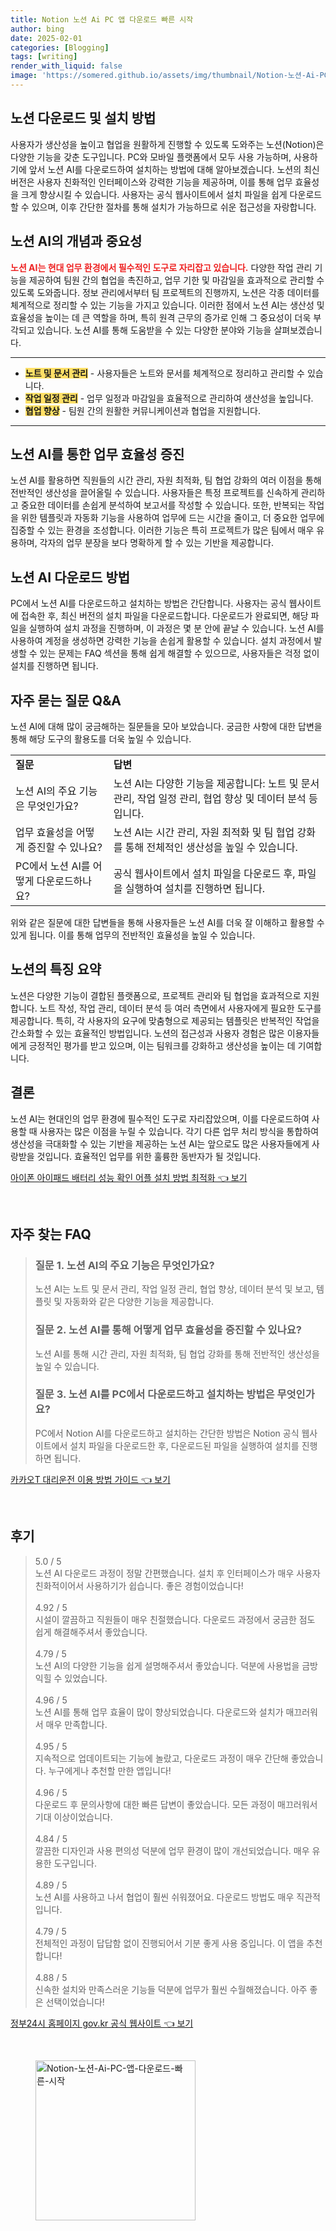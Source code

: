 ```yaml
---
title: Notion 노션 Ai PC 앱 다운로드 빠른 시작
author: bing
date: 2025-02-01
categories: [Blogging]
tags: [writing]
render_with_liquid: false
image: 'https://somered.github.io/assets/img/thumbnail/Notion-노션-Ai-PC-앱-다운로드-빠른-시작.webp'
---
```



<h2 id='노션_동영상_다운로드'>노션 다운로드 및 설치 방법</h2>

<p>사용자가 생산성을 높이고 협업을 원활하게 진행할 수 있도록 도와주는 노션(Notion)은 다양한 기능을 갖춘 도구입니다. PC와 모바일 플랫폼에서 모두 사용 가능하며, 사용하기에 앞서 노션 AI를 다운로드하여 설치하는 방법에 대해 알아보겠습니다. 노션의 최신 버전은 사용자 친화적인 인터페이스와 강력한 기능을 제공하며, 이를 통해 업무 효율성을 크게 향상시킬 수 있습니다. 사용자는 공식 웹사이트에서 설치 파일을 쉽게 다운로드할 수 있으며, 이후 간단한 절차를 통해 설치가 가능하므로 쉬운 접근성을 자랑합니다.</p>

<h2 id='노션_기능_소개'>노션 AI의 개념과 중요성</h2>

<p><b><span style="color: #ee2323;">노션 AI는 현대 업무 환경에서 필수적인 도구로 자리잡고 있습니다.</span></b> 다양한 작업 관리 기능을 제공하여 팀원 간의 협업을 촉진하고, 업무 기한 및 마감일을 효과적으로 관리할 수 있도록 도와줍니다. 정보 관리에서부터 팀 프로젝트의 진행까지, 노션은 각종 데이터를 체계적으로 정리할 수 있는 기능을 가지고 있습니다. 이러한 점에서 노션 AI는 생산성 및 효율성을 높이는 데 큰 역할을 하며, 특히 원격 근무의 증가로 인해 그 중요성이 더욱 부각되고 있습니다. 노션 AI를 통해 도움받을 수 있는 다양한 분야와 기능을 살펴보겠습니다.</p>

<hr />

<ul>
    <li><b><span style="background-color: #ffe066;">노트 및 문서 관리</span></b> - 사용자들은 노트와 문서를 체계적으로 정리하고 관리할 수 있습니다.</li>
    <li><b><span style="background-color: #ffe066;">작업 일정 관리</span></b> - 업무 일정과 마감일을 효율적으로 관리하여 생산성을 높입니다.</li>
    <li><b><span style="background-color: #ffe066;">협업 향상</span></b> - 팀원 간의 원활한 커뮤니케이션과 협업을 지원합니다.</li>
</ul>

<hr />

<h2 id='업무_효율성_증진'>노션 AI를 통한 업무 효율성 증진</h2>

<p>노션 AI를 활용하면 직원들의 시간 관리, 자원 최적화, 팀 협업 강화의 여러 이점을 통해 전반적인 생산성을 끌어올릴 수 있습니다. 사용자들은 특정 프로젝트를 신속하게 관리하고 중요한 데이터를 손쉽게 분석하여 보고서를 작성할 수 있습니다. 또한, 반복되는 작업을 위한 템플릿과 자동화 기능을 사용하여 업무에 드는 시간을 줄이고, 더 중요한 업무에 집중할 수 있는 환경을 조성합니다. 이러한 기능은 특히 프로젝트가 많은 팀에서 매우 유용하며, 각자의 업무 분장을 보다 명확하게 할 수 있는 기반을 제공합니다.</p>

<h2 id='노션_다운로드_방법'>노션 AI 다운로드 방법</h2>

<p>PC에서 노션 AI를 다운로드하고 설치하는 방법은 간단합니다. 사용자는 공식 웹사이트에 접속한 후, 최신 버전의 설치 파일을 다운로드합니다. 다운로드가 완료되면, 해당 파일을 실행하여 설치 과정을 진행하며, 이 과정은 몇 분 안에 끝날 수 있습니다. 노션 AI를 사용하여 계정을 생성하면 강력한 기능을 손쉽게 활용할 수 있습니다. 설치 과정에서 발생할 수 있는 문제는 FAQ 섹션을 통해 쉽게 해결할 수 있으므로, 사용자들은 걱정 없이 설치를 진행하면 됩니다.</p>

<h2 id='자주_묻는_질문'>자주 묻는 질문 Q&A</h2>

<p>노션 AI에 대해 많이 궁금해하는 질문들을 모아 보았습니다. 궁금한 사항에 대한 답변을 통해 해당 도구의 활용도를 더욱 높일 수 있습니다.</p>

<table>
    <tr>
        <td><b>질문</b></td>
        <td><b>답변</b></td>
    </tr>
    <tr>
        <td>노션 AI의 주요 기능은 무엇인가요?</td>
        <td>노션 AI는 다양한 기능을 제공합니다: 노트 및 문서 관리, 작업 일정 관리, 협업 향상 및 데이터 분석 등입니다.</td>
    </tr>
    <tr>
        <td>업무 효율성을 어떻게 증진할 수 있나요?</td>
        <td>노션 AI는 시간 관리, 자원 최적화 및 팀 협업 강화를 통해 전체적인 생산성을 높일 수 있습니다.</td>
    </tr>
    <tr>
        <td>PC에서 노션 AI를 어떻게 다운로드하나요?</td>
        <td>공식 웹사이트에서 설치 파일을 다운로드 후, 파일을 실행하여 설치를 진행하면 됩니다.</td>
    </tr>
</table>

<p>위와 같은 질문에 대한 답변들을 통해 사용자들은 노션 AI를 더욱 잘 이해하고 활용할 수 있게 됩니다. 이를 통해 업무의 전반적인 효율성을 높일 수 있습니다.</p>

<h2 id='노션_특징_요약'>노션의 특징 요약</h2>

<p>노션은 다양한 기능이 결합된 플랫폼으로, 프로젝트 관리와 팀 협업을 효과적으로 지원합니다. 노트 작성, 작업 관리, 데이터 분석 등 여러 측면에서 사용자에게 필요한 도구를 제공합니다. 특히, 각 사용자의 요구에 맞춤형으로 제공되는 템플릿은 반복적인 작업을 간소화할 수 있는 효율적인 방법입니다. 노션의 접근성과 사용자 경험은 많은 이용자들에게 긍정적인 평가를 받고 있으며, 이는 팀워크를 강화하고 생산성을 높이는 데 기여합니다.</p>

<h2 id='결론'>결론</h2>

<p>노션 AI는 현대인의 업무 환경에 필수적인 도구로 자리잡았으며, 이를 다운로드하여 사용할 때 사용자는 많은 이점을 누릴 수 있습니다. 각기 다른 업무 처리 방식을 통합하여 생산성을 극대화할 수 있는 기반을 제공하는 노션 AI는 앞으로도 많은 사용자들에게 사랑받을 것입니다. 효율적인 업무를 위한 훌륭한 동반자가 될 것입니다.</p>


<p><a class="click-button" title="아이폰 아이패드 배터리 성능 확인 어플 설치 방법 최적화" href="https://somered.github.io/posts/%EC%95%84%EC%9D%B4%ED%8F%B0-%EC%95%84%EC%9D%B4%ED%8C%A8%EB%93%9C-%EB%B0%B0%ED%84%B0%EB%A6%AC-%EC%84%B1%EB%8A%A5-%ED%99%95%EC%9D%B8-%EC%96%B4%ED%94%8C-%EC%84%A4%EC%B9%98-%EB%B0%A9%EB%B2%95-%EC%B5%9C%EC%A0%81%ED%99%94/" rel="dofollow">아이폰 아이패드 배터리 성능 확인 어플 설치 방법 최적화 👈 보기</a></p><br>
<h2 id='자주_찾는_FAQ'>자주 찾는 FAQ</h2>
<div itemscope="" itemtype="https://schema.org/FAQPage"> 
<blockquote> 
<div itemscope="" itemprop="mainEntity" itemtype="https://schema.org/Question"> 
<h3 itemprop="name">질문 1. 노션 AI의 주요 기능은 무엇인가요?</h3> 
<div itemscope="" itemprop="acceptedAnswer" itemtype="https://schema.org/Answer"> 
<span itemprop="text"> 
<p>노션 AI는 노트 및 문서 관리, 작업 일정 관리, 협업 향상, 데이터 분석 및 보고, 템플릿 및 자동화와 같은 다양한 기능을 제공합니다.</p> 
</span> 
</div> 
</div> 
<div itemscope="" itemprop="mainEntity" itemtype="https://schema.org/Question"> 
<h3 itemprop="name">질문 2. 노션 AI를 통해 어떻게 업무 효율성을 증진할 수 있나요?</h3> 
<div itemscope="" itemprop="acceptedAnswer" itemtype="https://schema.org/Answer"> 
<span itemprop="text"> 
<p>노션 AI를 통해 시간 관리, 자원 최적화, 팀 협업 강화를 통해 전반적인 생산성을 높일 수 있습니다.</p> 
</span> 
</div> 
</div> 
<div itemscope="" itemprop="mainEntity" itemtype="https://schema.org/Question"> 
<h3 itemprop="name">질문 3. 노션 AI를 PC에서 다운로드하고 설치하는 방법은 무엇인가요?</h3> 
<div itemscope="" itemprop="acceptedAnswer" itemtype="https://schema.org/Answer"> 
<span itemprop="text"> 
<p>PC에서 Notion AI를 다운로드하고 설치하는 간단한 방법은 Notion 공식 웹사이트에서 설치 파일을 다운로드한 후, 다운로드된 파일을 실행하여 설치를 진행하면 됩니다.</p> 
</span> 
</div> 
</div> 
</blockquote> 
</div>
<p><a class="click-button" title="카카오T 대리운전 이용 방법 가이드" href="https://somered.github.io/posts/%EC%B9%B4%EC%B9%B4%EC%98%A4T-%EB%8C%80%EB%A6%AC%EC%9A%B4%EC%A0%84-%EC%9D%B4%EC%9A%A9-%EB%B0%A9%EB%B2%95-%EA%B0%80%EC%9D%B4%EB%93%9C/" rel="dofollow">카카오T 대리운전 이용 방법 가이드 👈 보기</a></p><br>
<h2 id='후기'>후기</h2>
<div itemscope itemtype="https://schema.org/Product">
  <blockquote>
  <div itemprop="review" itemscope itemtype="https://schema.org/Review">
      <div itemprop="reviewRating" itemscope itemtype="https://schema.org/Rating"> <span itemprop="ratingValue">5.0</span> / <span itemprop="bestRating">5</span> </div>
      <span itemprop="reviewBody">노션 AI 다운로드 과정이 정말 간편했습니다. 설치 후 인터페이스가 매우 사용자 친화적이어서 사용하기가 쉽습니다. 좋은 경험이었습니다!</span>
  </div>
  <br>
  <div itemprop="review" itemscope itemtype="https://schema.org/Review">
      <div itemprop="reviewRating" itemscope itemtype="https://schema.org/Rating"> <span itemprop="ratingValue">4.92</span> / <span itemprop="bestRating">5</span> </div>
      <span itemprop="reviewBody">시설이 깔끔하고 직원들이 매우 친절했습니다. 다운로드 과정에서 궁금한 점도 쉽게 해결해주셔서 좋았습니다.</span>
  </div>
  <br>
  <div itemprop="review" itemscope itemtype="https://schema.org/Review">
      <div itemprop="reviewRating" itemscope itemtype="https://schema.org/Rating"> <span itemprop="ratingValue">4.79</span> / <span itemprop="bestRating">5</span> </div>
      <span itemprop="reviewBody">노션 AI의 다양한 기능을 쉽게 설명해주셔서 좋았습니다. 덕분에 사용법을 금방 익힐 수 있었습니다.</span>
  </div>
  <br>
  <div itemprop="review" itemscope itemtype="https://schema.org/Review">
      <div itemprop="reviewRating" itemscope itemtype="https://schema.org/Rating"> <span itemprop="ratingValue">4.96</span> / <span itemprop="bestRating">5</span> </div>
      <span itemprop="reviewBody">노션 AI를 통해 업무 효율이 많이 향상되었습니다. 다운로드와 설치가 매끄러워서 매우 만족합니다.</span>
  </div>
  <br>
  <div itemprop="review" itemscope itemtype="https://schema.org/Review">
      <div itemprop="reviewRating" itemscope itemtype="https://schema.org/Rating"> <span itemprop="ratingValue">4.95</span> / <span itemprop="bestRating">5</span> </div>
      <span itemprop="reviewBody">지속적으로 업데이트되는 기능에 놀랐고, 다운로드 과정이 매우 간단해 좋았습니다. 누구에게나 추천할 만한 앱입니다!</span>
  </div>
  <br>
  <div itemprop="review" itemscope itemtype="https://schema.org/Review">
      <div itemprop="reviewRating" itemscope itemtype="https://schema.org/Rating"> <span itemprop="ratingValue">4.96</span> / <span itemprop="bestRating">5</span> </div>
      <span itemprop="reviewBody">다운로드 후 문의사항에 대한 빠른 답변이 좋았습니다. 모든 과정이 매끄러워서 기대 이상이었습니다.</span>
  </div>
  <br>
  <div itemprop="review" itemscope itemtype="https://schema.org/Review">
      <div itemprop="reviewRating" itemscope itemtype="https://schema.org/Rating"> <span itemprop="ratingValue">4.84</span> / <span itemprop="bestRating">5</span> </div>
      <span itemprop="reviewBody">깔끔한 디자인과 사용 편의성 덕분에 업무 환경이 많이 개선되었습니다. 매우 유용한 도구입니다.</span>
  </div>
  <br>
  <div itemprop="review" itemscope itemtype="https://schema.org/Review">
      <div itemprop="reviewRating" itemscope itemtype="https://schema.org/Rating"> <span itemprop="ratingValue">4.89</span> / <span itemprop="bestRating">5</span> </div>
      <span itemprop="reviewBody">노션 AI를 사용하고 나서 협업이 훨씬 쉬워졌어요. 다운로드 방법도 매우 직관적입니다.</span>
  </div>
  <br>
  <div itemprop="review" itemscope itemtype="https://schema.org/Review">
      <div itemprop="reviewRating" itemscope itemtype="https://schema.org/Rating"> <span itemprop="ratingValue">4.79</span> / <span itemprop="bestRating">5</span> </div>
      <span itemprop="reviewBody">전체적인 과정이 답답함 없이 진행되어서 기분 좋게 사용 중입니다. 이 앱을 추천합니다!</span>
  </div>
  <br>
  <div itemprop="review" itemscope itemtype="https://schema.org/Review">
      <div itemprop="reviewRating" itemscope itemtype="https://schema.org/Rating"> <span itemprop="ratingValue">4.88</span> / <span itemprop="bestRating">5</span> </div>
      <span itemprop="reviewBody">신속한 설치와 만족스러운 기능들 덕분에 업무가 훨씬 수월해졌습니다. 아주 좋은 선택이었습니다!</span>
  </div>
  </blockquote>
</div>
<p><a class="click-button" title="정부24시 홈페이지 gov.kr 공식 웹사이트" href="https://somered.github.io/posts/%EC%A0%95%EB%B6%8024%EC%8B%9C-%ED%99%88%ED%8E%98%EC%9D%B4%EC%A7%80-gov.kr-%EA%B3%B5%EC%8B%9D-%EC%9B%B9%EC%82%AC%EC%9D%B4%ED%8A%B8/" rel="dofollow">정부24시 홈페이지 gov.kr 공식 웹사이트 👈 보기</a></p><br>
<figure class="image"><img src="https://somered.github.io/assets/img/thumbnail/Notion-노션-Ai-PC-앱-다운로드-빠른-시작.webp" alt="Notion-노션-Ai-PC-앱-다운로드-빠른-시작" width="256" height="256"></figure>